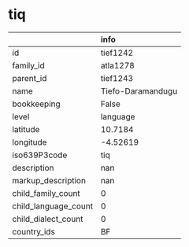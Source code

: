 # tiq
|                      | info              |
|:---------------------|:------------------|
| id                   | tief1242          |
| family_id            | atla1278          |
| parent_id            | tief1243          |
| name                 | Tiefo-Daramandugu |
| bookkeeping          | False             |
| level                | language          |
| latitude             | 10.7184           |
| longitude            | -4.52619          |
| iso639P3code         | tiq               |
| description          | nan               |
| markup_description   | nan               |
| child_family_count   | 0                 |
| child_language_count | 0                 |
| child_dialect_count  | 0                 |
| country_ids          | BF                |